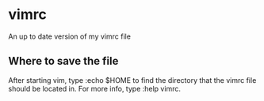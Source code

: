 # vimrc
An up to date version of my vimrc file

## Where to save the file

After starting vim, type :echo $HOME to find the directory that the vimrc file should be located in.  For more info, type :help vimrc.
